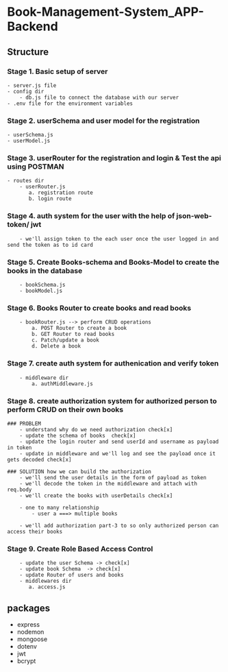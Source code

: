 # Book-Management-System_APP-Backend

## Structure

### Stage 1. Basic setup of server

    - server.js file
    - config dir
        - db.js file to connect the database with our server
    - .env file for the environment variables

### Stage 2. userSchema and user model for the registration

    - userSchema.js
    - userModel.js

### Stage 3. userRouter for the registration and login & Test the api using POSTMAN

    - routes dir
        - userRouter.js
           a. registration route
           b. login route

### Stage 4. auth system for the user with the help of json-web-token/ jwt

        - we'll assign token to the each user once the user logged in and send the token as to id card

### Stage 5. Create Books-schema and Books-Model to create the books in the database

        - bookSchema.js
        - bookModel.js

### Stage 6. Books Router to create books and read books

        - bookRouter.js --> perform CRUD operations
            a. POST Router to create a book
            b. GET Router to read books
            c. Patch/update a book
            d. Delete a book


### Stage 7. create auth system for authenication and verify token

        - middleware dir
            a. authMiddleware.js

### Stage 8. create authorization system for authorized person to perform CRUD on their own books
    ### PROBLEM 
        - understand why do we need authorization check[x]
        - update the schema of books  check[x]
        - update the login router and send userId and username as payload in token
        - update in middleware and we'll log and see the payload once it gets decoded check[x]

    ### SOLUTION how we can build the authorization
        - we'll send the user details in the form of payload as token 
        - we'll decode the token in the middleware and attach with req.body
        - we'll create the books with userDetails check[x]

        - one to many relationship 
            - user a ===> multiple books 
            
        - we'll add authorization part-3 to so only authorized person can access their books
        

### Stage 9. Create Role Based Access Control
        - update the user Schema -> check[x]
        - update book Schema  -> check[x]
        - update Router of users and books 
        - middlewares dir
           a. access.js
        
## packages

- express
- nodemon
- mongoose
- dotenv
- jwt
- bcrypt

